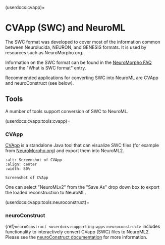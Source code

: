 (userdocs:cvapp)=
# CVApp (SWC) and NeuroML

The SWC format was developed to cover most of the information common between Neurolucida, NEURON, and GENESIS formats.
It is used by resources such as NeuroMorpho.org.

Information on the SWC format can be found in the [NeuroMorpho FAQ](http://neuromorpho.org/myfaq.jsp) under the "What is SWC format" entry.

Recommended applications for converting SWC into NeuroML are CVApp and neuroConstruct (see below).

## Tools

A number of tools support conversion of SWC to NeuroML.

(userdocs:cvapp:tools:cvapp)=
### CVApp

[CVApp](https://github.com/pgleeson/Cvapp-NeuroMorpho.org) is a standalone Java tool that can visualize SWC files (for example from [NeuroMorpho.org](https://neuromorpho.org)) and export them into NeuroML2.

```{figure} ../../../images/cvapp.png
:alt: Screenshot of CVApp
:align: center
:width: 80%

Screenshot of CVApp
```

One can select "NeuroMLv2" from the "Save As" drop down box to export the loaded reconstruction to NeuroML.

(userdocs:cvapp:tools:neuroconstruct)=
### neuroConstruct

{ref}`neuroConstruct <userdocs:supporting:apps:neuroconstruct>` includes functionality to interactively convert CVapp (SWC) files to NeuroML2.
Please see the [neuroConstruct documentation](http://www.neuroconstruct.org/docs/import.html) for more information.
